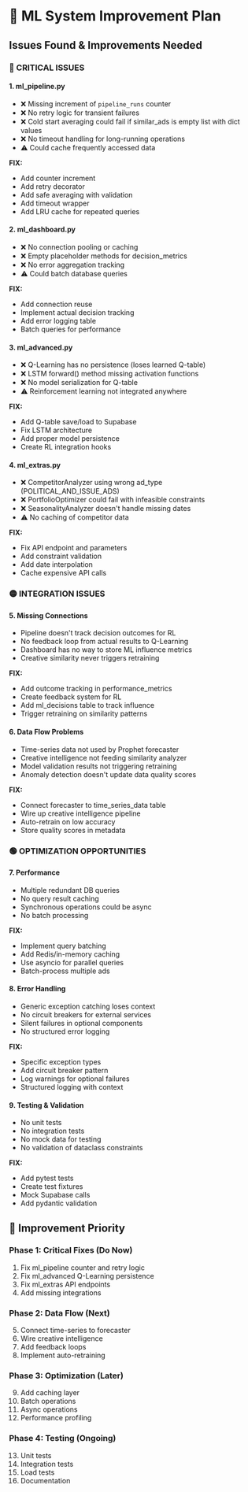# 🔬 ML System Improvement Plan

## Issues Found & Improvements Needed

### 🔴 CRITICAL ISSUES

#### 1. **ml_pipeline.py**
- ❌ Missing increment of `pipeline_runs` counter
- ❌ No retry logic for transient failures
- ❌ Cold start averaging could fail if similar_ads is empty list with dict values
- ❌ No timeout handling for long-running operations
- ⚠️ Could cache frequently accessed data

**FIX:**
- Add counter increment
- Add retry decorator
- Add safe averaging with validation
- Add timeout wrapper
- Add LRU cache for repeated queries

#### 2. **ml_dashboard.py**
- ❌ No connection pooling or caching
- ❌ Empty placeholder methods for decision_metrics
- ❌ No error aggregation tracking
- ⚠️ Could batch database queries

**FIX:**
- Add connection reuse
- Implement actual decision tracking
- Add error logging table
- Batch queries for performance

#### 3. **ml_advanced.py**
- ❌ Q-Learning has no persistence (loses learned Q-table)
- ❌ LSTM forward() method missing activation functions
- ❌ No model serialization for Q-table
- ⚠️ Reinforcement learning not integrated anywhere

**FIX:**
- Add Q-table save/load to Supabase
- Fix LSTM architecture
- Add proper model persistence
- Create RL integration hooks

#### 4. **ml_extras.py**
- ❌ CompetitorAnalyzer using wrong ad_type (POLITICAL_AND_ISSUE_ADS)
- ❌ PortfolioOptimizer could fail with infeasible constraints
- ❌ SeasonalityAnalyzer doesn't handle missing dates
- ⚠️ No caching of competitor data

**FIX:**
- Fix API endpoint and parameters
- Add constraint validation
- Add date interpolation
- Cache expensive API calls

### 🟡 INTEGRATION ISSUES

#### 5. **Missing Connections**
- Pipeline doesn't track decision outcomes for RL
- No feedback loop from actual results to Q-Learning
- Dashboard has no way to store ML influence metrics
- Creative similarity never triggers retraining

**FIX:**
- Add outcome tracking in performance_metrics
- Create feedback system for RL
- Add ml_decisions table to track influence
- Trigger retraining on similarity patterns

#### 6. **Data Flow Problems**
- Time-series data not used by Prophet forecaster
- Creative intelligence not feeding similarity analyzer
- Model validation results not triggering retraining
- Anomaly detection doesn't update data quality scores

**FIX:**
- Connect forecaster to time_series_data table
- Wire up creative intelligence pipeline
- Auto-retrain on low accuracy
- Store quality scores in metadata

### 🟢 OPTIMIZATION OPPORTUNITIES

#### 7. **Performance**
- Multiple redundant DB queries
- No query result caching
- Synchronous operations could be async
- No batch processing

**FIX:**
- Implement query batching
- Add Redis/in-memory caching
- Use asyncio for parallel queries
- Batch-process multiple ads

#### 8. **Error Handling**
- Generic exception catching loses context
- No circuit breakers for external services
- Silent failures in optional components
- No structured error logging

**FIX:**
- Specific exception types
- Add circuit breaker pattern
- Log warnings for optional failures
- Structured logging with context

#### 9. **Testing & Validation**
- No unit tests
- No integration tests
- No mock data for testing
- No validation of dataclass constraints

**FIX:**
- Add pytest tests
- Create test fixtures
- Mock Supabase calls
- Add pydantic validation

## 🎯 Improvement Priority

### Phase 1: Critical Fixes (Do Now)
1. Fix ml_pipeline counter and retry logic
2. Fix ml_advanced Q-Learning persistence
3. Fix ml_extras API endpoints
4. Add missing integrations

### Phase 2: Data Flow (Next)
5. Connect time-series to forecaster
6. Wire creative intelligence
7. Add feedback loops
8. Implement auto-retraining

### Phase 3: Optimization (Later)
9. Add caching layer
10. Batch operations
11. Async operations
12. Performance profiling

### Phase 4: Testing (Ongoing)
13. Unit tests
14. Integration tests
15. Load tests
16. Documentation

